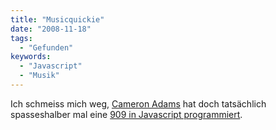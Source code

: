 ```yaml
---
title: "Musicquickie"
date: "2008-11-18"
tags:
  - "Gefunden"
keywords:
  - "Javascript"
  - "Musik"
---
```


Ich schmeiss mich weg, [Cameron Adams](http://www.themaninblue.com/writing/perspective/2008/11/17/) hat doch tatsächlich spasseshalber mal eine [909 in Javascript programmiert](http://www.themaninblue.com/experiment/JS-909/).
